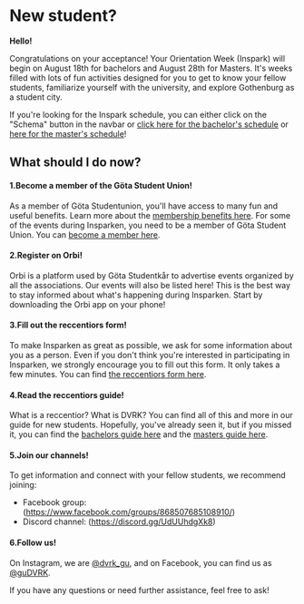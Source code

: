 # New student?


**Hello!**

Congratulations on your acceptance! Your Orientation Week (Inspark) will begin on August 18th for bachelors and August 28th for Masters. It's weeks filled with lots of fun activities designed for you to get to know your fellow students, familiarize yourself with the university, and explore Gothenburg as a student city.

If you're looking for the Inspark schedule, you can either click on the "Schema" button in the navbar or [click here for the bachelor's schedule](/committees/dvrk/schedule/bachelor) or [here for the master's schedule](/committees/dvrk/schedule/master)!

## What should I do now?
<div class="dvrk-grid">
    <div>
        <h4><span class="dvrk-grid-title">1.</span>Become a member of the Göta Student Union!</h4>
        <p>
            As a member of Göta Studentunion, you&#39;ll have access to many fun and useful benefits.
            Learn more about the <a href="https://www.gotastudentkar.se/en/medlemsformaner">membership benefits here</a>.
            For some of the events during Insparken, you need to be a member of Göta Student Union.
            You can <a href="https://medlem.gotastudentkar.se/en">become a member here</a>.
        </p>
    </div>
    <div>
        <h4><span class="dvrk-grid-title">2.</span>Register on Orbi!</h4>
        <p>
            Orbi is a platform used by Göta Studentkår to advertise events organized by all the associations.
            Our events will also be listed here! This is the best way to stay informed about what's
            happening during Insparken. Start by downloading the Orbi app on your phone!
        </p>
    </div>
    <div>
        <h4><span class="dvrk-grid-title">3.</span>Fill out the reccentiors form!</h4>
        <p>
            To make Insparken as great as possible, we ask for some information about you as a person.
            Even if you don&#39;t think you&#39;re interested in participating in Insparken,
            we strongly encourage you to fill out this form. It only takes a few minutes.
            You can find <a href="/committees/dvrk/form">the reccentiors form here</a>.
        </p>
    </div>
    <div>
        <h4><span class="dvrk-grid-title">4.</span>Read the reccentiors guide!</h4>
        <p>
            What is a reccentior? What is DVRK? You can find all of this and more in our guide for new students.
            Hopefully, you&#39;ve already seen it, but if you missed it, you can find the
            <a href="/committees/dvrk/bachelor">bachelors guide here</a> and the <a href="/committees/dvrk/master">
            masters guide here</a>.
        </p>
    </div>
    <div>
        <h4><span class="dvrk-grid-title">5.</span>Join our channels!</h4>
        <p>
            To get information and connect with your fellow students, we recommend joining:
            <ul>
                <li>Facebook group: (<a href="https://www.facebook.com/groups/868507685108910/">https://www.facebook.com/groups/868507685108910/</a>)</li>
                <li>Discord channel: (<a href="https://discord.gg/UdUUhdgXk8">https://discord.gg/UdUUhdgXk8</a>)</li>
            </ul>
        </p>
    </div>
    <div>
        <h4><span class="dvrk-grid-title">6.</span>Follow us!</h4>
        <p>
            On Instagram, we are <a href="https://www.instagram.com/dvrk_gu/">@dvrk_gu</a>,
            and on Facebook, you can find us as <a href="https://www.facebook.com/guDVRK">@guDVRK</a>.
        </p>
        <p>
            If you have any questions or need further assistance, feel free to ask!
        </p>
    </div>
</div>

<div class="bottom-pad"></div>

